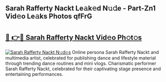 ## Sarah Rafferty Nackt Le𝚊k𝚎d N𝚞𝚍e - Part-Zn1 Vid𝚎o Le𝚊ks Photos qfFrG

# <h2><a href="http://fb7piqd.evod.top/?m=Sarah+Rafferty+Nackt">🔗 👉🔴 Sarah Rafferty Nackt Vid𝚎o Ph𝚘t𝚘s</a></h2>

[![Sarah Rafferty Nackt N𝚞d𝚎s](https://i.imgur.com/8V9OHl7.gif)](http://fb7piqd.evod.top/?m=Sarah+Rafferty+Nackt)
Online persona Sarah Rafferty Nackt and multimedia artist, celebrated for publishing dance and lifestyle material through trending dance routines and mini vlogs. Charismatic performer Sarah Rafferty Nackt, celebrated for their captivating stage presence and entertaining performances. 
